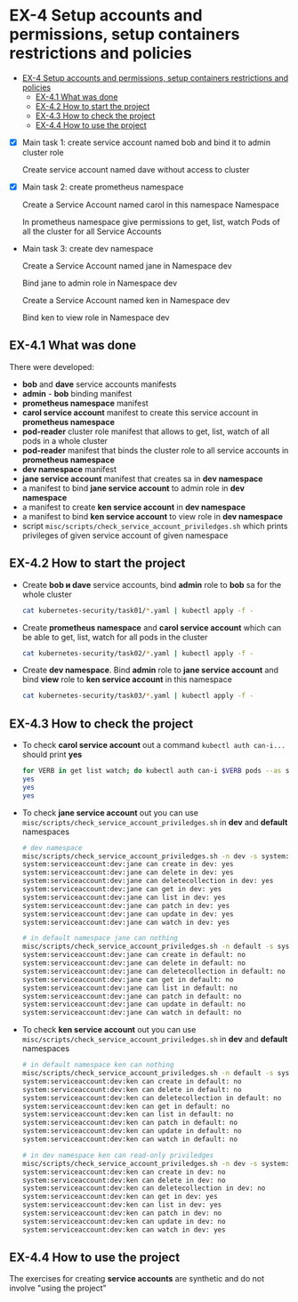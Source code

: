 # EX-4 Setup accounts and permissions, setup containers restrictions and policies

* [EX-4 Setup accounts and permissions, setup containers restrictions and policies](#ex-4-%d0%9d%d0%b0%d1%81%d1%82%d1%80%d0%be%d0%b9%d0%ba%d0%b0-%d0%b0%d0%ba%d0%ba%d0%b0%d1%83%d0%bd%d1%82%d0%be%d0%b2-%d0%b8-%d0%bf%d1%80%d0%b0%d0%b2-%d0%b4%d0%bb%d1%8f-%d0%bd%d0%b8%d1%85-%d0%bd%d0%b0%d1%81%d1%82%d1%80%d0%be%d0%b9%d0%ba%d0%b0-%d0%be%d0%b3%d1%80%d0%b0%d0%bd%d0%b8%d1%87%d0%b5%d0%bd%d0%b8%d0%b9-%d0%b8-%d0%bf%d0%be%d0%bb%d0%b8%d1%82%d0%b8%d0%ba-%d0%b1%d0%b5%d0%b7%d0%be%d0%bf%d0%b0%d1%81%d0%bd%d0%be%d1%81%d1%82%d0%b8-%d0%b4%d0%bb%d1%8f-%d0%ba%d0%be%d0%bd%d1%82%d0%b5%d0%b9%d0%bd%d0%b5%d1%80%d0%be%d0%b2)
  * [EX-4.1 What was done](#ex-41-%d0%a7%d1%82%d0%be-%d0%b1%d1%8b%d0%bb%d0%be-%d1%81%d0%b4%d0%b5%d0%bb%d0%b0%d0%bd%d0%be)
  * [EX-4.2 How to start the project](#ex-42-%d0%9a%d0%b0%d0%ba-%d0%b7%d0%b0%d0%bf%d1%83%d1%81%d1%82%d0%b8%d1%82%d1%8c-%d0%bf%d1%80%d0%be%d0%b5%d0%ba%d1%82)
  * [EX-4.3 How to check the project](#ex-43-%d0%9a%d0%b0%d0%ba-%d0%bf%d1%80%d0%be%d0%b2%d0%b5%d1%80%d0%b8%d1%82%d1%8c-%d0%bf%d1%80%d0%be%d0%b5%d0%ba%d1%82)
  * [EX-4.4 How to use the project](#ex-44-%d0%9a%d0%b0%d0%ba-%d0%bd%d0%b0%d1%87%d0%b0%d1%82%d1%8c-%d0%bf%d0%be%d0%bb%d1%8c%d0%b7%d0%be%d0%b2%d0%b0%d1%82%d1%8c%d1%81%d1%8f-%d0%bf%d1%80%d0%be%d0%b5%d0%ba%d1%82%d0%be%d0%bc)

* [x] Main task 1: create service account named bob and bind it to admin cluster role

  Create service account named dave without access to cluster

* [x] Main task 2: create prometheus namespace

  Create a Service Account named carol in this namespace Namespace

  In prometheus namespace give permissions to get, list, watch Pods of all the cluster for all Service Accounts

* Main task 3: create dev namespace

  Create a Service Account named jane in Namespace dev

  Bind jane to admin role in Namespace dev

  Create a Service Account named ken in Namespace dev

  Bind ken to view role in Namespace dev

## EX-4.1 What was done

There were developed:

* **bob** and **dave** service accounts manifests
* **admin** - **bob** binding manifest
* **prometheus namespace** manifest
* **carol service account** manifest to create this service account in **prometheus namespace**
* **pod-reader** cluster role manifest that allows to get, list, watch of all pods in a whole cluster
* **pod-reader** manifest that binds the cluster role to all service accounts in **prometheus namespace**
* **dev namespace** manifest
* **jane service account** manifest that creates sa in **dev namespace**
* a manifest to bind **jane service account** to admin role in **dev namespace**
* a manifest to create **ken service account** in **dev namespace**
* a manifest to bind **ken service account** to view role in **dev namespace**
* script `misc/scripts/check_service_account_priviledges.sh` which prints privileges of given service account of given namespace

## EX-4.2 How to start the project

* Create **bob и dave** service accounts, bind **admin** role to **bob** sa for the whole cluster

  ```bash
  cat kubernetes-security/task01/*.yaml | kubectl apply -f -
  ```

* Create **prometheus namespace** and **carol service account** which can be able to get, list, watch for all pods in the cluster

  ```bash
  cat kubernetes-security/task02/*.yaml | kubectl apply -f -
  ```

* Create **dev namespace**. Bind **admin** role to **jane service account** and bind **view** role to **ken service account** in this namespace

  ```bash
  cat kubernetes-security/task03/*.yaml | kubectl apply -f -
  ```

## EX-4.3 How to check the project

* To check **carol service account** out a command `kubectl auth can-i...` should print **yes**

  ```bash
  for VERB in get list watch; do kubectl auth can-i $VERB pods --as system:serviceaccount:prometheus:carol; done
  yes
  yes
  yes
  ```

* To check **jane service account** out you can use `misc/scripts/check_service_account_priviledges.sh` in **dev** and **default** namespaces

  ```bash
  # dev namespace
  misc/scripts/check_service_account_priviledges.sh -n dev -s system:serviceaccount:dev:jane
  system:serviceaccount:dev:jane can create in dev: yes
  system:serviceaccount:dev:jane can delete in dev: yes
  system:serviceaccount:dev:jane can deletecollection in dev: yes
  system:serviceaccount:dev:jane can get in dev: yes
  system:serviceaccount:dev:jane can list in dev: yes
  system:serviceaccount:dev:jane can patch in dev: yes
  system:serviceaccount:dev:jane can update in dev: yes
  system:serviceaccount:dev:jane can watch in dev: yes
  ```

  ```bash
  # in default namespace jane can nothing
  misc/scripts/check_service_account_priviledges.sh -n default -s system:serviceaccount:dev:jane
  system:serviceaccount:dev:jane can create in default: no
  system:serviceaccount:dev:jane can delete in default: no
  system:serviceaccount:dev:jane can deletecollection in default: no
  system:serviceaccount:dev:jane can get in default: no
  system:serviceaccount:dev:jane can list in default: no
  system:serviceaccount:dev:jane can patch in default: no
  system:serviceaccount:dev:jane can update in default: no
  system:serviceaccount:dev:jane can watch in default: no
  ```

* To check **ken service account** out you can use `misc/scripts/check_service_account_priviledges.sh` in **dev** and **default** namespaces

  ```bash
  # in default namespace ken can nothing
  misc/scripts/check_service_account_priviledges.sh -n default -s system:serviceaccount:dev:ken
  system:serviceaccount:dev:ken can create in default: no
  system:serviceaccount:dev:ken can delete in default: no
  system:serviceaccount:dev:ken can deletecollection in default: no
  system:serviceaccount:dev:ken can get in default: no
  system:serviceaccount:dev:ken can list in default: no
  system:serviceaccount:dev:ken can patch in default: no
  system:serviceaccount:dev:ken can update in default: no
  system:serviceaccount:dev:ken can watch in default: no
  ```

  ```bash
  # in dev namespace ken can read-only priviledges
  misc/scripts/check_service_account_priviledges.sh -n dev -s system:serviceaccount:dev:ken
  system:serviceaccount:dev:ken can create in dev: no
  system:serviceaccount:dev:ken can delete in dev: no
  system:serviceaccount:dev:ken can deletecollection in dev: no
  system:serviceaccount:dev:ken can get in dev: yes
  system:serviceaccount:dev:ken can list in dev: yes
  system:serviceaccount:dev:ken can patch in dev: no
  system:serviceaccount:dev:ken can update in dev: no
  system:serviceaccount:dev:ken can watch in dev: yes
  ```

## EX-4.4 How to use the project

The exercises for creating **service accounts** are synthetic and do not involve "using the project"
